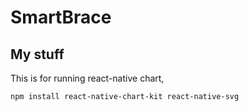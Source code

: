 # SmartBrace
## My stuff
This is for running react-native chart,
```bash
npm install react-native-chart-kit react-native-svg
```
